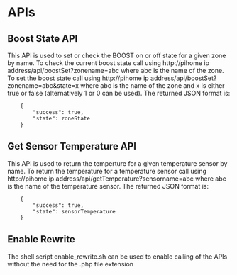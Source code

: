 # APIs

## Boost State API
This API is used to set or check the BOOST on or off state for a given zone by name.
To check the current boost state call using http://pihome ip address/api/boostSet?zonename=abc where abc is the name of the zone.
To set the boost state call using http://pihome ip address/api/boostSet?zonename=abc&state=x where abc is the name of the zone and x is either true or false (alternatively 1 or 0 can be used).
The returned JSON format is:
```
    {
        "success": true,
        "state": zoneState
    }
```

## Get Sensor Temperature API
This API is used to return the temperture for a given temperature sensor by name.
To return the temperature for a temperature sensor call using http://pihome ip address/api/getTemperature?sensorname=abc where abc is the name of the temperature sensor.
The returned JSON format is:
```
    {
        "success": true,
        "state": sensorTemperature
    }
```
## Enable Rewrite
The shell script enable_rewrite.sh can be used to enable calling of the APIs without the need for the .php file extension
